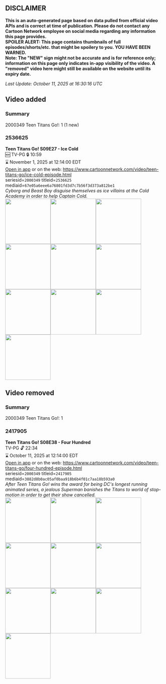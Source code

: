 ## DISCLAIMER
**This is an auto-generated page based on data pulled from official video APIs and is correct at time of publication. Please do not contact any Cartoon Network employee on social media regarding any information this page provides.**  
**SPOILER ALERT: This page contains thumbnails of full episodes/shorts/etc. that might be spoilery to you. YOU HAVE BEEN WARNED.**  
**Note: The "NEW" sign might not be accurate and is for reference only; information on this page only indicates in-app visibility of the video. A "removed" video here might still be available on the website until its expiry date.**  

_Last Update: October 11, 2025 at 16:30:16 UTC_
## Video added
### Summary
2000349 Teen Titans Go!: 1 (1 new)  
### 2536625
**Teen Titans Go! S09E27 - Ice Cold**  
🆕 TV-PG 🔒 10:59  
⌛ November 1, 2025 at 12:14:00 EDT  
[Open in app](https://cnvideo.sercomkc.org/redirector.html?type=cnapp&seriesid=2000349&titleid=2536625&mediaid=67e05a6eee6a76801fd3d7c7b56f3d373a812be1) or on the web: https://www.cartoonnetwork.com/video/teen-titans-go/ice-cold-episode.html  
seriesid=`2000349` titleid=`2536625` mediaid=`67e05a6eee6a76801fd3d7c7b56f3d373a812be1`  
_Cyborg and Beast Boy disguise themselves as ice villains at the Cold Academy in order to help Captain Cold._  
<a href="https://s3.amazonaws.com/cartoonorchestrator/2536625_001_1280x720.jpg"><img src="https://s3.amazonaws.com/cartoonorchestrator/2536625_001_640x360.jpg" height="144px" /></a><a href="https://s3.amazonaws.com/cartoonorchestrator/2536625_002_1280x720.jpg"><img src="https://s3.amazonaws.com/cartoonorchestrator/2536625_002_640x360.jpg" height="144px" /></a><a href="https://s3.amazonaws.com/cartoonorchestrator/2536625_003_1280x720.jpg"><img src="https://s3.amazonaws.com/cartoonorchestrator/2536625_003_640x360.jpg" height="144px" /></a><a href="https://s3.amazonaws.com/cartoonorchestrator/2536625_004_1280x720.jpg"><img src="https://s3.amazonaws.com/cartoonorchestrator/2536625_004_640x360.jpg" height="144px" /></a><a href="https://s3.amazonaws.com/cartoonorchestrator/2536625_005_1280x720.jpg"><img src="https://s3.amazonaws.com/cartoonorchestrator/2536625_005_640x360.jpg" height="144px" /></a><a href="https://s3.amazonaws.com/cartoonorchestrator/2536625_006_1280x720.jpg"><img src="https://s3.amazonaws.com/cartoonorchestrator/2536625_006_640x360.jpg" height="144px" /></a><a href="https://s3.amazonaws.com/cartoonorchestrator/2536625_007_1280x720.jpg"><img src="https://s3.amazonaws.com/cartoonorchestrator/2536625_007_640x360.jpg" height="144px" /></a><a href="https://s3.amazonaws.com/cartoonorchestrator/2536625_008_1280x720.jpg"><img src="https://s3.amazonaws.com/cartoonorchestrator/2536625_008_640x360.jpg" height="144px" /></a><a href="https://s3.amazonaws.com/cartoonorchestrator/2536625_009_1280x720.jpg"><img src="https://s3.amazonaws.com/cartoonorchestrator/2536625_009_640x360.jpg" height="144px" /></a><a href="https://s3.amazonaws.com/cartoonorchestrator/2536625_010_1280x720.jpg"><img src="https://s3.amazonaws.com/cartoonorchestrator/2536625_010_640x360.jpg" height="144px" /></a>
## Video removed
### Summary
2000349 Teen Titans Go!: 1  
### 2417905
**Teen Titans Go! S08E38 - Four Hundred**  
TV-PG 🔓 22:34  
⌛ October 11, 2025 at 12:14:00 EDT  
[Open in app](https://cnvideo.sercomkc.org/redirector.html?type=cnapp&seriesid=10000000000&titleid=2417905&mediaid=3882d8b0ac05af0baa918b6b4f01c7aa18b593a0) or on the web: https://www.cartoonnetwork.com/video/teen-titans-go/four-hundred-episode.html  
seriesid=`2000349` titleid=`2417905` mediaid=`3882d8b0ac05af0baa918b6b4f01c7aa18b593a0`  
_After Teen Titans Go! wins the award for being DC's longest running animated series, a jealous Superman banishes the Titans to world of stop-motion in order to get their show cancelled._  
<a href="https://s3.amazonaws.com/cartoonorchestrator/2417905_001_1280x720.jpg"><img src="https://s3.amazonaws.com/cartoonorchestrator/2417905_001_640x360.jpg" height="144px" /></a><a href="https://s3.amazonaws.com/cartoonorchestrator/2417905_002_1280x720.jpg"><img src="https://s3.amazonaws.com/cartoonorchestrator/2417905_002_640x360.jpg" height="144px" /></a><a href="https://s3.amazonaws.com/cartoonorchestrator/2417905_003_1280x720.jpg"><img src="https://s3.amazonaws.com/cartoonorchestrator/2417905_003_640x360.jpg" height="144px" /></a><a href="https://s3.amazonaws.com/cartoonorchestrator/2417905_004_1280x720.jpg"><img src="https://s3.amazonaws.com/cartoonorchestrator/2417905_004_640x360.jpg" height="144px" /></a><a href="https://s3.amazonaws.com/cartoonorchestrator/2417905_005_1280x720.jpg"><img src="https://s3.amazonaws.com/cartoonorchestrator/2417905_005_640x360.jpg" height="144px" /></a><a href="https://s3.amazonaws.com/cartoonorchestrator/2417905_006_1280x720.jpg"><img src="https://s3.amazonaws.com/cartoonorchestrator/2417905_006_640x360.jpg" height="144px" /></a><a href="https://s3.amazonaws.com/cartoonorchestrator/2417905_007_1280x720.jpg"><img src="https://s3.amazonaws.com/cartoonorchestrator/2417905_007_640x360.jpg" height="144px" /></a><a href="https://s3.amazonaws.com/cartoonorchestrator/2417905_008_1280x720.jpg"><img src="https://s3.amazonaws.com/cartoonorchestrator/2417905_008_640x360.jpg" height="144px" /></a><a href="https://s3.amazonaws.com/cartoonorchestrator/2417905_009_1280x720.jpg"><img src="https://s3.amazonaws.com/cartoonorchestrator/2417905_009_640x360.jpg" height="144px" /></a><a href="https://s3.amazonaws.com/cartoonorchestrator/2417905_010_1280x720.jpg"><img src="https://s3.amazonaws.com/cartoonorchestrator/2417905_010_640x360.jpg" height="144px" /></a>
